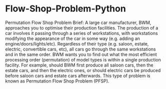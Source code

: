 # Flow-Shop-Problem-Python
Permutation Flow Shop Problem
Brief: A large car manufacturer, BWM, approaches you to optimise their production facilities. The production of a car involves it passing through a series of workstations, with workstations modifying the appearance of the car in some way (e.g. adding an engine/doors/lights/etc). Regardless of their type (e.g. saloon, estate, electric, convertible cars, etc), all cars go through the same workstations and in the same order. BWM wants you to find out what the most efficient processing order (permutation) of model types is within a single production facility. For example, should BWM first produce all saloon cars, then the estate cars, and then the electric ones, or should electric cars be produced before saloon cars and estate cars afterwards. This type of problem is known as Permutation Flow Shop Problem (PFSP).
